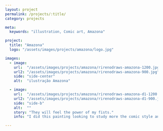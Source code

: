 ```yaml
---
layout: project
permalink: /projects/:title/
category: projects

meta:
  keywords: "illustration, Comic art, Amazona"

project:
  title: "Amazona"
  logo: "/assets/images/projects/amazona/logo.jpg"

images:
  - image:
    url:  "/assets/images/projects/amazona/rirenodraws-amazona-1200.jpg"
    url2: "/assets/images/projects/amazona/rirenodraws-amazona-900.jpg"
    side: "side-center"
    alt:  "ilustração Amazona"

  - image:
    url:  "/assets/images/projects/amazona/rirenodraws-amazona-d1-1200.jpg"
    url2: "/assets/images/projects/amazona/rirenodraws-amazona-d1-900.jpg"
    side: "side-b"
    alt:  ""
    story: "They will feel the power of my fists."
    info: "I did this painting looking to study more the comic style and the use of textures. "

---
```

